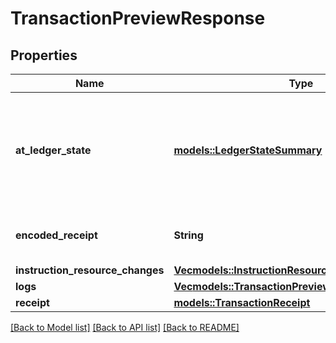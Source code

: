 # TransactionPreviewResponse

## Properties

Name | Type | Description | Notes
------------ | ------------- | ------------- | -------------
**at_ledger_state** | [**models::LedgerStateSummary**](LedgerStateSummary.md) | A summarized state of the ledger on top of which the preview was performed. | 
**encoded_receipt** | **String** | The hex-sbor-encoded receipt | 
**instruction_resource_changes** | [**Vec<models::InstructionResourceChanges>**](InstructionResourceChanges.md) |  | 
**logs** | [**Vec<models::TransactionPreviewResponseLogsInner>**](TransactionPreviewResponse_logs_inner.md) |  | 
**receipt** | [**models::TransactionReceipt**](TransactionReceipt.md) |  | 

[[Back to Model list]](../README.md#documentation-for-models) [[Back to API list]](../README.md#documentation-for-api-endpoints) [[Back to README]](../README.md)


